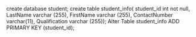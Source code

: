 create database student;
create table student_info(
student_id int not null,
LastName varchar (255),
FirstName varchar (255),
ContactNumber varchar(11),
Qualification varchar (255));
Alter Table student_info
ADD PRIMARY KEY (student_id);

